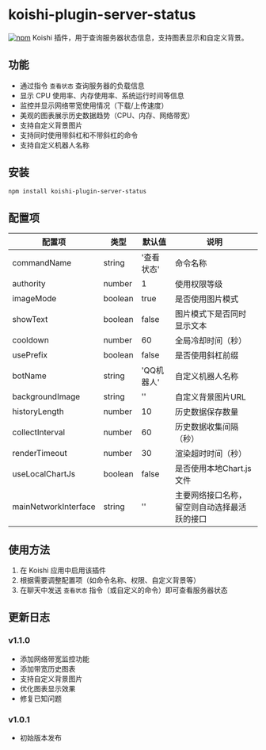 # koishi-plugin-server-status
[![npm](https://img.shields.io/npm/v/koishi-plugin-server-status?style=flat-square)](https://www.npmjs.com/package/koishi-plugin-server-status)
Koishi 插件，用于查询服务器状态信息，支持图表显示和自定义背景。

## 功能

- 通过指令 `查看状态` 查询服务器的负载信息
- 显示 CPU 使用率、内存使用率、系统运行时间等信息
- 监控并显示网络带宽使用情况（下载/上传速度）
- 美观的图表展示历史数据趋势（CPU、内存、网络带宽）
- 支持自定义背景图片
- 支持同时使用带斜杠和不带斜杠的命令
- 支持自定义机器人名称

## 安装

```sh
npm install koishi-plugin-server-status
```

## 配置项

| 配置项 | 类型 | 默认值 | 说明 |
|-------|------|-------|------|
| commandName | string | '查看状态' | 命令名称 |
| authority | number | 1 | 使用权限等级 |
| imageMode | boolean | true | 是否使用图片模式 |
| showText | boolean | false | 图片模式下是否同时显示文本 |
| cooldown | number | 60 | 全局冷却时间（秒） |
| usePrefix | boolean | false | 是否使用斜杠前缀 |
| botName | string | 'QQ机器人' | 自定义机器人名称 |
| backgroundImage | string | '' | 自定义背景图片URL |
| historyLength | number | 10 | 历史数据保存数量 |
| collectInterval | number | 60 | 历史数据收集间隔（秒） |
| renderTimeout | number | 30 | 渲染超时时间（秒） |
| useLocalChartJs | boolean | false | 是否使用本地Chart.js文件 |
| mainNetworkInterface | string | '' | 主要网络接口名称，留空则自动选择最活跃的接口 |

## 使用方法

1. 在 Koishi 应用中启用该插件
2. 根据需要调整配置项（如命令名称、权限、自定义背景等）
3. 在聊天中发送 `查看状态` 指令（或自定义的命令）即可查看服务器状态

## 更新日志

### v1.1.0
- 添加网络带宽监控功能
- 添加带宽历史图表
- 支持自定义背景图片
- 优化图表显示效果
- 修复已知问题

### v1.0.1
- 初始版本发布 